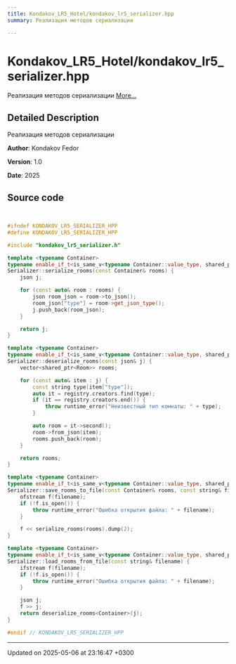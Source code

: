 ```yaml
---
title: Kondakov_LR5_Hotel/kondakov_lr5_serializer.hpp
summary: Реализация методов сериализации 

---
```


# Kondakov_LR5_Hotel/kondakov_lr5_serializer.hpp

Реализация методов сериализации  [More...](#detailed-description)

## Detailed Description

Реализация методов сериализации 

**Author**: Kondakov Fedor 

**Version**: 1.0 

**Date**: 2025 



## Source code

```cpp


#ifndef KONDAKOV_LR5_SERIALIZER_HPP
#define KONDAKOV_LR5_SERIALIZER_HPP

#include "kondakov_lr5_serializer.h"

template <typename Container>
typename enable_if_t<is_same_v<typename Container::value_type, shared_ptr<Room>>, json>
Serializer::serialize_rooms(const Container& rooms) {
    json j;

    for (const auto& room : rooms) {
        json room_json = room->to_json();
        room_json["type"] = room->get_json_type();
        j.push_back(room_json);
    }

    return j;
}

template <typename Container>
typename enable_if_t<is_same_v<typename Container::value_type, shared_ptr<Room>>, Container>
Serializer::deserialize_rooms(const json& j) {
    vector<shared_ptr<Room>> rooms;

    for (const auto& item : j) {
        const string type(item["type"]);
        auto it = registry.creators.find(type);
        if (it == registry.creators.end()) {
            throw runtime_error("Неизвестный тип комнаты: " + type);
        }

        auto room = it->second();
        room->from_json(item);
        rooms.push_back(room);
    }

    return rooms;
}

template <typename Container>
typename enable_if_t<is_same_v<typename Container::value_type, shared_ptr<Room>>, void>
Serializer::save_rooms_to_file(const Container& rooms, const string& filename) {
    ofstream f(filename);
    if (!f.is_open()) {
        throw runtime_error("Ошибка открытия файла: " + filename);
    }

    f << serialize_rooms(rooms).dump(2);
}

template <typename Container>
typename enable_if_t<is_same_v<typename Container::value_type, shared_ptr<Room>>, Container>
Serializer::load_rooms_from_file(const string& filename) {
    ifstream f(filename);
    if (!f.is_open()) {
        throw runtime_error("Ошибка открытия файла: " + filename);
    }

    json j;
    f >> j;
    return deserialize_rooms<Container>(j);
}

#endif // KONDAKOV_LR5_SERIALIZER_HPP
```


-------------------------------

Updated on 2025-05-06 at 23:16:47 +0300
